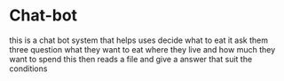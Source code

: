 # Chat-bot

this is a chat bot system that helps uses decide what to eat it ask them three question
what they want to eat where they live and how much they want to spend this then reads a file and give a answer that suit the conditions
